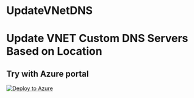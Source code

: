 # UpdateVNetDNS
# Update VNET Custom DNS Servers Based on Location

## Try with Azure portal
[![Deploy to Azure](https://aka.ms/deploytoazurebutton)](https://portal.azure.com/#blade/Microsoft_Azure_Policy/CreatePolicyDefinitionBlade/uri/https%3A%2F%2Fraw.githubusercontent.com%2Ftombrata%2FUpdateVNetDNS%2Frefs%2Fheads%2Fmain%2Fpolicytest.json)
